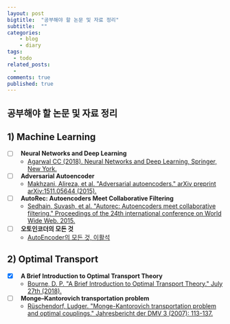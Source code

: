 ```yaml
---
layout: post
bigtitle:  "공부해야 할 논문 및 자료 정리"
subtitle:  ""
categories:
    - blog
    - diary
tags:
  - todo
related_posts:
  - 
comments: true
published: true
---
```


## 공부해야 할 논문 및 자료 정리

## 1) Machine Learning
- [ ] &nbsp; **Neural Networks and Deep Learning**
  - [Agarwal CC (2018). Neural Networks and Deep Learning, Springer, New York.](https://link.springer.com/content/pdf/10.1007/978-3-319-94463-0.pdf)
- [ ] &nbsp; **Adversarial Autoencoder**  
  - [Makhzani, Alireza, et al. "Adversarial autoencoders." arXiv preprint arXiv:1511.05644 (2015).](https://arxiv.org/pdf/1511.05644.pdf)  
- [ ] &nbsp; **AutoRec: Autoencoders Meet Collaborative Filtering**  
  - [Sedhain, Suvash, et al. "Autorec: Autoencoders meet collaborative filtering." Proceedings of the 24th international conference on World Wide Web. 2015.](https://dl.acm.org/doi/pdf/10.1145/2740908.2742726)  
- [ ] &nbsp; **오토인코더의 모든 것**  
  - [AutoEncoder의 모든 것, 이활석](https://www.slideshare.net/NaverEngineering/ss-96581209)  

## 2) Optimal Transport  
- [x] &nbsp; **A Brief Introduction to Optimal Transport Theory**  
  - [Bourne, D. P. "A Brief Introduction to Optimal Transport Theory." July 27th (2018).](http://www.maths.gla.ac.uk/~gbellamy/LMS/BourneLectures.pdf)  
- [ ] &nbsp; **Monge–Kantorovich transportation problem**  
  - [Rüschendorf, Ludger. "Monge-Kantorovich transportation problem and optimal couplings." Jahresbericht der DMV 3 (2007): 113-137.](https://citeseerx.ist.psu.edu/viewdoc/download?doi=10.1.1.69.6344&rep=rep1&type=pdf)